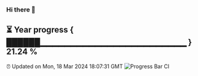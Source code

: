 ### Hi there 👋
⏳ Year progress { ██████▁▁▁▁▁▁▁▁▁▁▁▁▁▁▁▁▁▁▁▁▁▁▁▁ } 21.24 %
---
⏰ Updated on Mon, 18 Mar 2024 18:07:31 GMT
![Progress Bar CI](https://github.com/Moyi321/Moyi321/workflows/Progress%20Bar%20CI/badge.svg)
